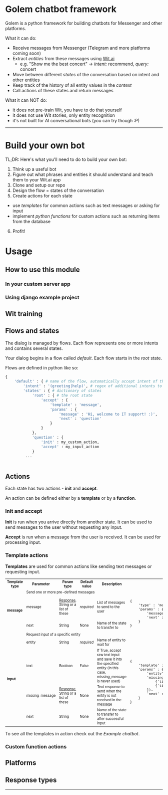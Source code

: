 # Golem chatbot framework

Golem is a python framework for building chatbots for Messenger and other platforms.

What it can do:
- Receive messages from Messenger (Telegram and more platforms coming soon)
- Extract *entities* from these messages using [Wit.ai](http://wit.ai)
  - e.g. "Show me the best concert" -> *intent:* recommend, *query:* concert
- Move between different *states* of the conversation based on intent and other entities
- Keep track of the history of all entity values in the *context*
- Call actions of these states and return messages

What it can NOT do:
- it does not pre-train Wit, you have to do that yourself
- it does not use Wit stories, only entity recognition
- it's not built for AI conversational bots (you can try though :P)

***

# Build your own bot

TL;DR: Here's what you'll need to do to build your own bot:

1. Think up a useful bot
2. Figure out what phrases and entities it should understand and teach them to your Wit.ai app
3. Clone and setup our repo
4. Design the flow = states of the conversation
5. Create actions for each state
  - use *templates* for common actions such as text messages or asking for input
  - implement *python functions* for custom actions such as returning items from the database
6. Profit!

# Usage

## How to use this module

### In your custom server app

### Using django example project

## Wit training

## Flows and states

The dialog is managed by flows. Each flow represents one or more intents and contains several states. 

Your dialog begins in a flow called *default*. Each flow starts in the *root* state. 

Flows are defined in python like so:

```python
{
    'default' : { # name of the flow, automatically accept intent of the same name
        'intent' : '(greeting|help)', # regex of additional intents to accept 
        'states' : { # dictionary of states
            'root' : { # the root state
                'accept' : {
                    'template' : 'message',
                    'params' : {
                        'message' : 'Hi, welcome to IT support! :)',
                        'next' : 'question'
                    }
                }
            },
            'question' : {
                'init' : my_custom_action,
                'accept' : my_input_action
            }
         ...
         
```

## Actions

Each state has two actions - **init** and **accept**.

An action can be defined either by a **template** or by a **function**.

### Init and accept

**Init** is run when you arrive directly from another state. It can be used to send messages to the user without requesting any input.

**Accept** is run when a message from the user is received. It can be used for processing input.

### Template actions

**Templates** are used for common actions like sending text messages or requesting input. 


<table style="font-size: 80%">
  <tr>
    <th>Template type</th>
    <th>Parameter</th>
    <th>Param type</th>
    <th>Default value</th>
    <th>Description</th>
    <th>Example</th>
  </tr>
  <tr>
    <td rowspan="3"><strong> message </strong></td>
    <td colspan="5">Send one or more pre-defined messages</td>
  </tr>
  <tr>
    <td>message</td>
    <td><a href="#responsetypes">Response</a>, String or a list of these</td>
    <td><em>required</em></td>
    <td>List of messages to send to the user</td>
    <td rowspan="2">
        <pre>
{
    'type' : 'message',
    'params' : {
        'message' : ['Hi :)','How are you?'],
        'next' : 'search.root'
    }
}</pre>
    </td>
  </tr>
  <tr>
    <td>next</td>
    <td>String</td>
    <td>None</td>
    <td>Name of the state to transfer to</td>
  </tr>
  <tr>
    <td rowspan="5"><strong> input </strong><br></td>
    <td colspan="5">Request input of a specific entity</td>
  </tr>
  <tr>
    <td>entity</td>
    <td>String</td>
    <td><em>required</em></td>
    <td>Name of entity to wait for</td>
    <td rowspan="5">
        <pre>
{
    'template' : 'input',
    'params' : {
        'entity' : 'yes_no',
        'missing_message' : TextMessage('Choose one :)', quick_replies=[
            {'title':'Yes'},
            {'title':'No'}
        ]),
        'next' : 'search.root'
    }
}</pre>
    </td>
  </tr>
  <tr>
    <td>text</td>
    <td>Boolean</td>
    <td>False</td>
    <td>If True, accept raw text input and save it into the specified entity (in this case, missing_message is never used)</td>
  </tr>
  <tr>
    <td>missing_message</td>
    <td><a href="#responsetypes">Response</a>, String or a list of these</td>
    <td>None</td>
    <td>Text response to send when the entity is not received in the message</td>
  </tr>
  <tr>
    <td>next</td>
    <td>String</td>
    <td>None</td>
    <td>Name of the state to transfer to after successful input</td>
  </tr>
</table>


To see all the templates in action check out the *Example chatbot*.

### Custom function actions



## Platforms

## Response types

***
